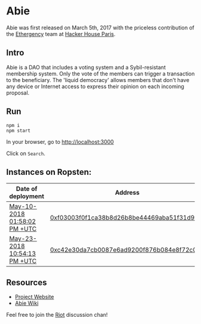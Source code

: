 # Abie

Abie was first released on March 5th, 2017 with the priceless contribution of the [Ethergency](https://twitter.com/ethergency) team at [Hacker House Paris](http://www.hackerhouse.paris/).

## Intro

Abie is a DAO that includes a voting system and a Sybil-resistant membership system. Only the vote of the members can trigger a transaction to the beneficiary. The 'liquid democracy' allows members that don't have any device or Internet access to express their opinion on each incoming proposal.

## Run

```
npm i
npm start
```

In your browser, go to [http://localhost:3000](http://localhost:3000)

Click on `Search`.

## Instances on Ropsten:

| Date of deployment | Address | Balance |
| --- | --- | --- |
| [May-10-2018 01:58:02 PM +UTC](https://ropsten.etherscan.io/tx/0x76220369843ec5e7d612ccf3c2f07452e135ca606bf7a89e30b8b3e577a5774c) | [0xf03003f0f1ca38b8d26b8be44469aba51f31d9f3](https://ropsten.etherscan.io/address/0xf03003f0f1ca38b8d26b8be44469aba51f31d9f3) | 2 ETH |
| [May-23-2018 10:54:13 PM +UTC](https://ropsten.etherscan.io/tx/0xcf4ad25bc122c42986e71d6d96ce659280465ea71620289073cc0c9994731032) | [0xc42e30da7cb0087e6ad9200f876b084e8f72c040](https://ropsten.etherscan.io/address/0xc42e30da7cb0087e6ad9200f876b084e8f72c040) | 0.7 ETH |

## Resources

* [Project Website](http://abie.fund/)
* [Abie Wiki](https://github.com/AbieFund/abie/wiki/Abie-Wiki)

Feel free to join the [Riot](https://riot.im/app/#/room/#abie:matrix.org) discussion chan!
